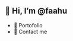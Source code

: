 ##  👋 Hi, I’m @faahu
- 👀 Portofolio
- 🌱 Contact me 

<!---
faaju/faaju is a ✨ special ✨ repository because its `README.md` (this file) appears on your GitHub profile.
You can click the Preview link to take a look at your changes.
--->

